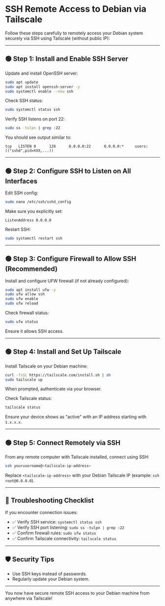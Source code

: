 
# SSH Remote Access to Debian via Tailscale

Follow these steps carefully to remotely access your Debian system securely via SSH using Tailscale (without public IP):

---

## 🟢 Step 1: Install and Enable SSH Server

Update and install OpenSSH server:

```bash
sudo apt update
sudo apt install openssh-server -y
sudo systemctl enable --now ssh
```

Check SSH status:

```bash
sudo systemctl status ssh
```

Verify SSH listens on port 22:

```bash
sudo ss -tulpn | grep :22
```

You should see output similar to:

```
tcp   LISTEN 0      128      0.0.0.0:22      0.0.0.0:*     users:(("sshd",pid=XXX,...))
```

---

## 🟢 Step 2: Configure SSH to Listen on All Interfaces

Edit SSH config:

```bash
sudo nano /etc/ssh/sshd_config
```

Make sure you explicitly set:

```
ListenAddress 0.0.0.0
```

Restart SSH:

```bash
sudo systemctl restart ssh
```

---

## 🟢 Step 3: Configure Firewall to Allow SSH (Recommended)

Install and configure UFW firewall (if not already configured):

```bash
sudo apt install ufw -y
sudo ufw allow ssh
sudo ufw enable
sudo ufw reload
```

Check firewall status:

```bash
sudo ufw status
```

Ensure it allows SSH access.

---

## 🟢 Step 4: Install and Set Up Tailscale

Install Tailscale on your Debian machine:

```bash
curl -fsSL https://tailscale.com/install.sh | sh
sudo tailscale up
```

When prompted, authenticate via your browser.

Check Tailscale status:

```bash
tailscale status
```

Ensure your device shows as "active" with an IP address starting with `1.x.x.x`.

---

## 🟢 Step 5: Connect Remotely via SSH

From any remote computer with Tailscale installed, connect using SSH:

```bash
ssh yourusername@<tailscale-ip-address>
```

Replace `<tailscale-ip-address>` with your Debian Tailscale IP (example: `ssh root@0.0.0.0`).

---

## 🚨 Troubleshooting Checklist

If you encounter connection issues:

- ✅ Verify SSH service: `systemctl status ssh`
- ✅ Verify SSH port listening: `sudo ss -tulpn | grep :22`
- ✅ Confirm firewall rules: `sudo ufw status`
- ✅ Confirm Tailscale connectivity: `tailscale status`

---

## 🛡 Security Tips

- Use SSH keys instead of passwords.
- Regularly update your Debian system.

---

You now have secure remote SSH access to your Debian machine from anywhere via Tailscale!
